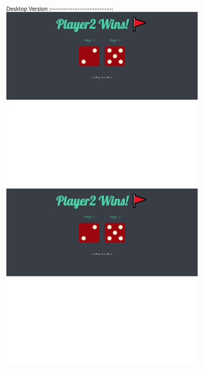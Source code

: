 Desktop Version
:-------------------------:
![](images/portfolio.png)
<img align="left" width="650"
src="https://github.com/YasminGhandy/DiceeChallenge/blob/main/images/portfolio.png">
